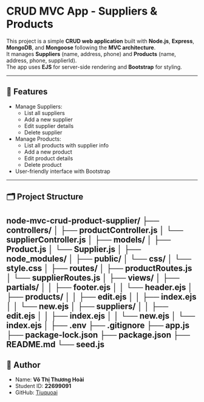 # CRUD MVC App - Suppliers & Products

This project is a simple **CRUD web application** built with **Node.js**, **Express**, **MongoDB**, and **Mongoose** following the **MVC architecture**.  
It manages **Suppliers** (name, address, phone) and **Products** (name, address, phone, supplierId).  
The app uses **EJS** for server-side rendering and **Bootstrap** for styling.

---

## 🚀 Features
- Manage Suppliers:
  - List all suppliers
  - Add a new supplier
  - Edit supplier details
  - Delete supplier
- Manage Products:
  - List all products with supplier info
  - Add a new product
  - Edit product details
  - Delete product
- User-friendly interface with Bootstrap

---

## 🗂 Project Structure
node-mvc-crud-product-supplier/
├── controllers/
│ ├── productController.js
│ └── supplierController.js
│
├── models/
│ ├── Product.js
│ └── Supplier.js
│
├── node_modules/
│
├── public/
│ └── css/
│ └── style.css
│
├── routes/
│ ├── productRoutes.js
│ └── supplierRoutes.js
│
├── views/
│ ├── partials/
│ │ ├── footer.ejs
│ │ └── header.ejs
│ ├── products/
│ │ ├── edit.ejs
│ │ ├── index.ejs
│ │ └── new.ejs
│ ├── suppliers/
│ │ ├── edit.ejs
│ │ ├── index.ejs
│ │ └── new.ejs
│ └── index.ejs
│
├── .env
├── .gitignore
├── app.js
├── package-lock.json
├── package.json
├── README.md
└── seed.js
---

## 👤 Author
- Name: **Võ Thị Thương Hoài**  
- Student ID: **22699091**  
- GitHub: [Tiuquoai](https://github.com/Tiuquoai/mvc-crud-product-supplier)
